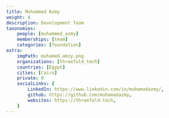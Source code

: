 ```yaml
---
title: Muhammed Azmy
weight: 4
description: Development Team
taxonomies:
    people: [muhammed_azmy]
    memberships: [team]
    categories: [foundation]
extra:
    imgPath: muhamed_amzy.png
    organizations: [threefold_tech]
    countries: [Egypt]
    cities: [Cairo]
    private: 0
    socialLinks: {
        LinkedIn: https://www.linkedin.com/in/muhamadazmy/,
        github: https://github.com/muhamadazmy,
        websites: https://threefold.tech,
    }
---
```


<!--

I have been a software engineer even before I realize it, or know what to call it. Since i started copying pieces of code to my first MSX computer. I have the passion to build, I have a passion to save the planet, and the future of my kids. I have passion for art. What I am doing at threefold is combination of all my passions, writing beautiful, almost artistic pieces of software, to build a system to give freedom to the people, reduce carbon emissions, and to save the future.

--!>